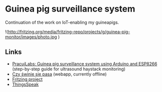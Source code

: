 # Guinea pig surveillance system

Continuation of the work on IoT-enabling my guineapigs.

!(http://fritzing.org/media/fritzing-repo/projects/g/guinea-pig-monitor/images/photo.jpg )


## Links
* [PracujLabs: Guinea pig surveillance system using Arduino and ESP8266](http://pracujlabs.io/2015/12/31/pig-surveilance.html) (step-by-step guide for ultrasound haystack monitoring)
* [Czy świnie sie pasa](http://nadyja.webd.pl/czy-swinie-sie-pasa/#/) (webapp, currently offline)
* [Fritzing project](http://fritzing.org/projects/guinea-pig-monitor)
* [ThingsSpeak](https://thingspeak.com/channels/69167)


